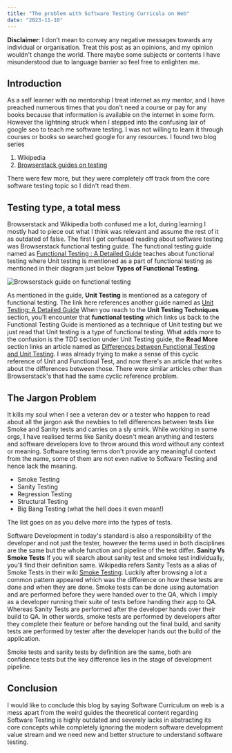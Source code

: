 ```yaml
---
title: "The problem with Software Testing Curricula on Web"
date: "2023-11-10"
---
```


**Disclaimer**: I don't mean to convey any negative messages towards any individual or organisation. Treat this post as an opinions, and my opinion wouldn't change the world. There maybe some subjects or contents I have misunderstood due to language barrier so feel free to enlighten me.

## Introduction

As a self learner with no mentorship I treat internet as my mentor, and I have preached numerous times that you don't need a course or pay for any books because that information is available on the internet in some form. However the lightning struck when I stepped into the confusing lair of google seo to teach me software testing.
I was not willing to learn it through courses or books so searched google for any resources. I found two blog series

1. Wikipedia
2. [Browserstack guides on testing](https://www.browserstack.com/guide/what-is-software-testing)

There were few more, but they were completely off track from the core software testing topic so I didn't read them.

## Testing type, a total mess

Browserstack and Wikipedia both confused me a lot, during learning I mostly had to piece out what I think was relevant and assume the rest of it as outdated of false.
The first I got confused reading about software testing was Browserstack functional testing guide.
The functional testing guide named as [Functional Testing : A Detailed Guide](https://www.browserstack.com/guide/functional-testing) teaches about functional testing where Unit testing is mentioned as a part of functional testing as mentioned in their diagram just below **Types of Functional Testing**.

![Browserstack guide on functional testing](https://dev-to-uploads.s3.amazonaws.com/uploads/articles/zzsln3tnj5387izoj1uq.png)

As mentioned in the guide, **Unit Testing** is mentioned as a category of functional testing.
The link here references another guide named as [Unit Testing: A Detailed Guide](https://www.browserstack.com/guide/unit-testing-a-detailed-guide)
When you reach to the **Unit Testing Techniques** section, you'll encounter that **functional testing** which links us back to the Functional Testing Guide is mentioned as a technique of Unit testing but we just read that Unit testing is a type of functional testing.
What adds more to the confusion is the TDD section under Unit Testing guide, the **Read More** section links an article named as [Differences between Functional Testing and Unit Testing](https://www.browserstack.com/guide/difference-between-functional-testing-and-unit-testing).
I was already trying to make a sense of this cyclic reference of Unit and Functional Test, and now there's an article that writes about the differences between those.
There were similar articles other than Browserstack's that had the same cyclic reference problem.

## The Jargon Problem

It kills my soul when I see a veteran dev or a tester who happen to read about all the jargon ask the newbies to tell differences between tests like Smoke and Sanity tests and carries on a sly smirk.
While working in some orgs, I have realised terms like Sanity doesn't mean anything and testers and software developers love to throw around this word without any context or meaning.
Software testing terms don't provide any meaningful context from the name, some of them are not even native to Software Testing and hence lack the meaning.

- Smoke Testing
- Sanity Testing
- Regression Testing
- Structural Testing
- Big Bang Testing (what the hell does it even mean!)

The list goes on as you delve more into the types of tests.

Software Development in today's standard is also a responsibility of the developer and not just the tester, however the terms used in both disciplines are the same but the whole function and pipeline of the test differ.
**Sanity Vs Smoke Tests**
If you will search about sanity test and smoke test individually, you'll find their definition same. Wikipedia refers Sanity Tests as a alias of Smoke Tests in their wiki [Smoke Testing](<https://en.wikipedia.org/wiki/Smoke_testing_(software)>).
Luckily after browsing a lot a common pattern appeared which was the difference on how these tests are done and when they are done.
Smoke tests can be done using automation and are performed before they were handed over to the QA, which I imply as a developer running their suite of tests before handing their app to QA. Whereas Sanity Tests are performed after the developer hands over their build to QA.
In other words, smoke tests are performed by developers after they complete their feature or before handing out the final build, and sanity tests are performed by tester after the developer hands out the build of the application.

Smoke tests and sanity tests by definition are the same, both are confidence tests but the key difference lies in the stage of development pipeline.

## Conclusion

I would like to conclude this blog by saying Software Curriculum on web is a mess apart from the weird guides the theoretical content regarding Software Testing is highly outdated and severely lacks in abstracting its core concepts while completely ignoring the modern software development value stream and we need new and better structure to understand software testing.
